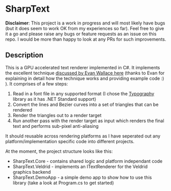# SharpText

**Disclaimer**: This project is a work in progress and will most likely have bugs (but it does seem to work OK from my experiences so far). Feel free to give it a go and please raise any bugs or feature requests as an issue on this repo. I would be more than happy to look at any PRs for such improvements.

## Description

This is a GPU accelerated text renderer implemented in C#. It implements the excellent technique [discussed by Evan Wallace here](https://medium.com/@evanwallace/easy-scalable-text-rendering-on-the-gpu-c3f4d782c5ac) (thanks to Evan for explaining in detail how the technique works and providing example code :) ). It comprises of a few steps:

1. Read in a font file in any supported format (I chose the [Typography](https://github.com/LayoutFarm/Typography) library as it has .NET Standard support)
1. Convert the lines and Bezier curves into a set of triangles that can be rendered
1. Render the triangles out to a render target
1. Run another pass with the render target as input which renders the final text and performs sub-pixel anti-aliasing

It should reusable across rendering platforms as I have seperated out any platform/implementation specific code into different projects.

At the moment, the project structure looks like this:
* SharpText.Core - contains shared logic and platform independant code
* SharpText.Veldrid - implements an ITextRenderer for the Veldrid graphics backend
* SharpText.DemoApp - a simple demo app to show how to use this library (take a look at Program.cs to get started)